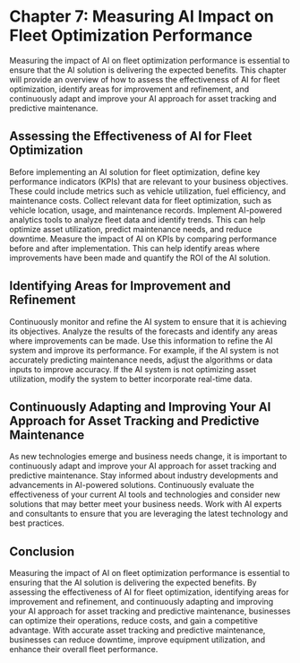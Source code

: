 Chapter 7: Measuring AI Impact on Fleet Optimization Performance
================================================================

Measuring the impact of AI on fleet optimization performance is essential to ensure that the AI solution is delivering the expected benefits. This chapter will provide an overview of how to assess the effectiveness of AI for fleet optimization, identify areas for improvement and refinement, and continuously adapt and improve your AI approach for asset tracking and predictive maintenance.

Assessing the Effectiveness of AI for Fleet Optimization
--------------------------------------------------------

Before implementing an AI solution for fleet optimization, define key performance indicators (KPIs) that are relevant to your business objectives. These could include metrics such as vehicle utilization, fuel efficiency, and maintenance costs. Collect relevant data for fleet optimization, such as vehicle location, usage, and maintenance records. Implement AI-powered analytics tools to analyze fleet data and identify trends. This can help optimize asset utilization, predict maintenance needs, and reduce downtime. Measure the impact of AI on KPIs by comparing performance before and after implementation. This can help identify areas where improvements have been made and quantify the ROI of the AI solution.

Identifying Areas for Improvement and Refinement
------------------------------------------------

Continuously monitor and refine the AI system to ensure that it is achieving its objectives. Analyze the results of the forecasts and identify any areas where improvements can be made. Use this information to refine the AI system and improve its performance. For example, if the AI system is not accurately predicting maintenance needs, adjust the algorithms or data inputs to improve accuracy. If the AI system is not optimizing asset utilization, modify the system to better incorporate real-time data.

Continuously Adapting and Improving Your AI Approach for Asset Tracking and Predictive Maintenance
--------------------------------------------------------------------------------------------------

As new technologies emerge and business needs change, it is important to continuously adapt and improve your AI approach for asset tracking and predictive maintenance. Stay informed about industry developments and advancements in AI-powered solutions. Continuously evaluate the effectiveness of your current AI tools and technologies and consider new solutions that may better meet your business needs. Work with AI experts and consultants to ensure that you are leveraging the latest technology and best practices.

Conclusion
----------

Measuring the impact of AI on fleet optimization performance is essential to ensuring that the AI solution is delivering the expected benefits. By assessing the effectiveness of AI for fleet optimization, identifying areas for improvement and refinement, and continuously adapting and improving your AI approach for asset tracking and predictive maintenance, businesses can optimize their operations, reduce costs, and gain a competitive advantage. With accurate asset tracking and predictive maintenance, businesses can reduce downtime, improve equipment utilization, and enhance their overall fleet performance.


